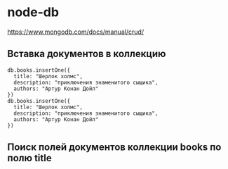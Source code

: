 # node-db

https://www.mongodb.com/docs/manual/crud/

<h2>Вставка документов в коллекцию</h2>

```
db.books.insertOne({
  title: "Шерлок холмс",
  description: "приключения знаменитого сыщика",
  authors: "Артур Конан Дойл"
})
db.books.insertOne({
  title: "Шерлок холмс",
  description: "приключения знаменитого сыщика",
  authors: "Артур Конан Дойл"
})
```

<h2>Поиск полей документов коллекции books по полю title</h2>
